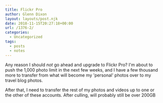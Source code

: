 ```yaml
---
title: Flickr Pro
author: Glenn Dixon
layout: layouts/post.njk
date: 2018-11-15T20:27:18+00:00
url: /1376-2/
categories:
  - Uncategorized
tags:
  - posts
  - notes
---
```

Any reason I should _not_ go ahead and upgrade to Flickr Pro? I'm about to push the 1,000 photo limit in the next few weeks, and I have a few thousand more to transfer from what will become my 'personal' photos over to my travel blog photos.

<!-- excerpt -->
After that, I need to transfer the rest of my photos and videos up to one or the other of these accounts. After culling, will probably still be over 200GB